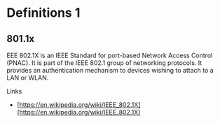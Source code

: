 # Definitions 1

## 801.1x
EEE 802.1X is an IEEE Standard for port-based Network Access Control (PNAC).
It is part of the IEEE 802.1 group of networking protocols.
It provides an authentication mechanism to devices wishing to attach to a LAN or WLAN.

Links
- [https://en.wikipedia.org/wiki/IEEE_802.1X](https://en.wikipedia.org/wiki/IEEE_802.1X)
